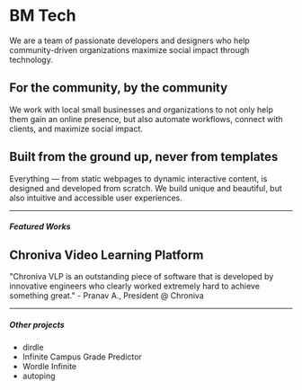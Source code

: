 # BM Tech
We are a team of passionate developers and designers who help community-driven organizations maximize social impact through technology.

## For the community, by the community
We work with local small businesses and organizations to not only help them gain an online presence, but also automate workflows, connect with clients, and maximize social impact.

## Built from the ground up, never from templates
Everything — from static webpages to dynamic interactive content, is designed and developed from scratch. We build unique and beautiful, but also intuitive and accessible user experiences.

***

##### *Featured Works*
## Chroniva Video Learning Platform
"Chroniva VLP is an outstanding piece of software that is developed by innovative engineers who clearly worked extremely hard to achieve something great." - Pranav A., President @ Chroniva

***

##### *Other projects*
- dirdle
- Infinite Campus Grade Predictor
- Wordle Infinite
- autoping